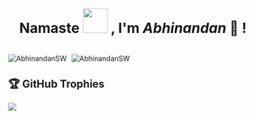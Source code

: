 <h1 align="center"> Namaste <img src='https://media.tenor.com/images/f83458652289855ac77a3270eb51ab9e/tenor.gif' width='50' height='50'> , I'm <em>Abhinandan</em> 👋 ! </h1>

<br />
 <div style="display: flex; gap: 10px; flex-wrap: nowrap;">
  <img src="https://github-readme-stats.vercel.app/api?username=AbhinandanSW&show_icons=true&locale=en" alt="AbhinandanSW" />
  <img src="https://github-readme-streak-stats.herokuapp.com/?user=AbhinandanSW&" alt="AbhinandanSW" />
</div>


## 🏆 GitHub Trophies
![](https://github-profile-trophy.vercel.app/?username=AbhinandanSW&theme=darkhub&no-frame=false&no-bg=true&margin-w=4)

